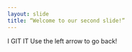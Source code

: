 ```yaml
---
layout: slide
title: “Welcome to our second slide!”
---
```

I GIT IT
Use the left arrow to go back!
